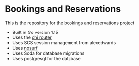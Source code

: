 # Bookings and Reservations

This is the repository for the bookings and reservations project

- Built in Go version 1.15
- Uses the [chi router](github.com/go-chi/chi)
- Uses SCS session management from alexedwards
- Uses [nosurf](github.com/justinas/nosurf)
- Uses Soda for database migrations
- Uses postgresql for the database
